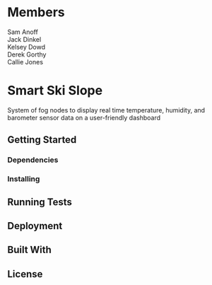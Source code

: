 # Members
Sam Anoff  
Jack Dinkel  
Kelsey Dowd  
Derek Gorthy  
Callie Jones

# Smart Ski Slope 

System of fog nodes to display real time temperature, humidity, and barometer sensor data on a user-friendly dashboard

## Getting Started



### Dependencies



### Installing



## Running Tests




## Deployment



## Built With



## License
